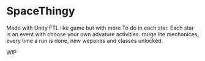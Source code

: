 # SpaceThingy
Made with Unity
FTL like game but with more To do in each star.
Each star is an event with choose your own advature activities.
rouge lite mechanices, every time a run is done, new wepones and classes unlocked.

WIP
